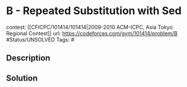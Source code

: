# B - Repeated Substitution with Sed

contest: [[CFICPC/101414/101414|2009-2010 ACM-ICPC, Asia Tokyo Regional Contest]]
url: https://codeforces.com/gym/101414/problem/B
#Status/UNSOLVED
Tags: #

## Description

## Solution

